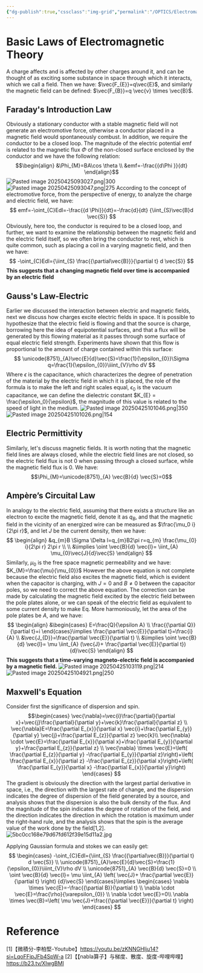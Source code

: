 ```yaml
---
{"dg-publish":true,"cssclass":"img-grid","permalink":"/OPTICS/Electromagnetic Theory, Photons, and Light/","dgPassFrontmatter":true,"created":"2025-04-25T08:46:34.470+08:00","updated":"2025-04-25T21:35:04.000+08:00"}
---
```


# Basic Laws of Electromagnetic Theory
A charge affects and is affected by other charges around it, and can be thought of as exciting some substance in space through which it interacts, which we call a field. Then we have: $\vec{F_{E}}=q\vec{E}$, and similarly the magnetic field can be defined: $\vec{F_{B}}=q \vec{v} \times \vec{B}$.
## Faraday's Introduction Law
Obviously a stationary conductor with a stable magnetic field will not generate an electromotive force, otherwise a conductor placed in a magnetic field would spontaneously combust. In addition, we require the conductor to be a closed loop. The magnitude of the electric potential emf is related to the magnetic flux $\Phi$ of the non-closed surface enclosed by the conductor and we have the following relation:
$$\begin{align}
&\Phi_{M}=BA\cos \theta \\
&emf=-\frac{{d\Phi }}{dt}
\end{align}$$
![Pasted image 20250425093027.png|300](/img/user/OPTICS/Pasted%20image%2020250425093027.png)![Pasted image 20250425093047.png|275](/img/user/OPTICS/Pasted%20image%2020250425093047.png)
According to the concept of electromotive force, from the perspective of energy, to analyze the charge and electric field, we have:
$$
emf=-\oint_{C}Edl=-\frac{{d \Phi}}{dt}=-\frac{d}{dt} {\iint_{S}\vec{B}d \vec{S}}
$$
Obviously, here too, the conductor is required to be a closed loop, and further, we want to examine the relationship between the magnetic field and the electric field itself, so we often bring the conductor to rest, which is quite common, such as placing a coil in a varying magnetic field, and then we have:
$$
-\oint_{C}Edl={\iint_{S} \frac{{\partial\vec{B}}}{\partial t} d \vec{S}}
$$
**This suggests that a changing magnetic field over time is accompanied by an electric field**
## Gauss's Law-Electric
Earlier we discussed the interaction between electric and magnetic fields, next we discuss how charges excite electric fields in space.
It is possible to hypothesize that the electric field is flowing and that the source is charge, borrowing here the idea of equipotential surfaces, and that a flux will be generated by this flowing material as it passes through some surface of equal electric field strength. Experiments have shown that this flow is proportional to the amount of charge contained within this surface:
$$
\unicode{8751}_{A}\vec{E}{d}\vec{S}=\frac{1}{\epsilon_{0}}\Sigma q=\frac{1}{\epsilon_{0}}\iiint_{V}\rho dV
$$
Where $\epsilon$ is the capacitance, which characterizes the degree of penetration of the material by the electric field in which it is placed, the role of the formula is to make the left and right scales equal, $\epsilon_0$ is the vacuum capacitance, we can define the dielectric constant $K_{E} = \frac{\epsilon_0}{\epsilon}$, the magnitude of this value is related to the speed of light in the medium.
![Pasted image 20250425101046.png|350](/img/user/Pasted%20image%2020250425101046.png)![Pasted image 20250425101026.png|154](/img/user/Pasted%20image%2020250425101026.png)
## Electric Permittivity
Similarly, let's discuss magnetic fields. It is worth noting that the magnetic field lines are always closed, while the electric field lines are not closed, so the electric field flux is not 0 when passing through a closed surface, while the magnetic field flux is 0. We have:
$$\Phi_{M}=\unicode{8751}_{A} \vec{B}{d} \vec{S}=0$$
## Ampère’s Circuital Law
In analogy to the electric field, assuming that there exists a structure like an electron to excite the magnetic field, denote it as $q_{B}$, and that the magnetic field in the vicinity of an energized wire can be measured as $\frac{\mu_0 i}{2\pi r}$, and let $J$ be the current density, then we have:
$$
\begin{align}
&q_{m}B \Sigma \Delta l=q_{m}B2\pi r=q_{m} \frac{\mu_{0} i}{2\pi r} 2\pi r \\ \\
&\implies \oint \vec{B}{d} \vec{l}= \iint_{A} \mu_{0}\vec{J}{d}\vec{S} 
\end{align}
$$
Similarly, $\mu_{0}$ is the free space magnetic permeability and we have: $K_{M}=\frac{\mu}{\mu_{0}}$
However the above equation is not complete because the electric field also excites the magnetic field, which is evident when the capacitor is charging, with $J = 0$ and $B \ne 0$ between the capacitor poles, so we need to correct the above equation. The correction can be made by calculating the magnetic field excited by the electric field between the pole plates alone, or we can speak of the electric field as equivalent to some current density to make Eq. More harmoniously, let the area of the pole plates be $A$, and we have:
$$
\begin{align}
&\begin{cases}
E=\frac{Q}{\epsilon A} \\
\frac{{\partial Q}}{\partial t}=i
\end{cases}\implies  \frac{\partial \vec{E}}{\partial t}=\frac{i}{A} \\
&\vec{J_{D}}=\frac{\partial \vec{E}}{\partial t}  \\
&\implies \oint \vec{B}{d} \vec{l}= \mu \iint_{A} (\vec{J}+ \frac{\partial \vec{E}}{\partial t})   {d}\vec{S} 
\end{align}
$$
**This suggests that a time-varying magneto-electric field is accompanied by a magnetic field.**
![Pasted image 20250425103119.png|214](/img/user/Pasted%20image%2020250425103119.png)![Pasted image 20250425104921.png|250](/img/user/Pasted%20image%2020250425104921.png)
## Maxwell's Equation
Consider first the significance of dispersion and spin.
$$\begin{cases}
\vec{\nabla}=\vec{i}\frac{\partial}{\partial x}+\vec{j}\frac{\partial}{\partial y}+\vec{k}\frac{\partial}{\partial z} \\ 
\vec{\nabla}E=\frac{\partial E_{x}}{\partial x} \vec{i}+\frac{\partial E_{y}}{\partial y} \vec{j}+\frac{\partial E_{z}}{\partial z} \vec{k}\\
\vec{\nabla} \cdot \vec{E}=\frac{\partial E_{x}}{\partial x}+\frac{\partial E_{y}}{\partial y}+\frac{\partial E_{z}}{\partial z} \\
\vec{\nabla} \times \vec{E}=\left( \frac{\partial E_{z}}{\partial y} -\frac{\partial E_{y}}{\partial z}\right)+\left( \frac{\partial E_{x}}{\partial z} -\frac{\partial E_{z}}{\partial x}\right)+\left( \frac{\partial E_{y}}{\partial x} -\frac{\partial E_{x}}{\partial y}\right)
\end{cases}
$$
The gradient is obviously the direction with the largest partial derivative in space, i.e., the direction with the largest rate of change, and the dispersion indicates the degree of dispersion of the field generated by a source, and analysis shows that the dispersion is also the bulk density of the flux. And the magnitude of the spin indicates the degree of rotation of the field, and the direction indicates the direction in which the rotation is maximum under the right-hand rule, and the analysis shows that the spin is the average value of the work done by the field[1,2].
![5bc0cc168e79d67fd612f39e15d11a2.jpg](/img/user/5bc0cc168e79d67fd612f39e15d11a2.jpg)

Applying Gaussian formula and stokes we can easily get:
$$
\begin{cases}
-\oint_{C}Edl={\iint_{S} \frac{{\partial\vec{B}}}{\partial t} d \vec{S}} \\
\unicode{8751}_{A}\vec{E}{d}\vec{S}=\frac{1}{\epsilon_{0}}\iiint_{V}\rho dV \\
\unicode{8751}_{A} \vec{B}{d} \vec{S}=0  \\
\oint \vec{B}{d} \vec{l}= \mu \iint_{A} \left( \vec{J}+ \frac{\partial \vec{E}}{\partial t} \right)   {d}\vec{S} 
\end{cases}\implies 
\begin{cases}
\nabla \times  \vec{E}=-\frac{{\partial B}}{\partial t} \\
\nabla \cdot \vec{E}=\frac{\rho}{\varepsilon_{0}} \\
\nabla \cdot \vec{E}=0\\
\nabla \times  \vec{B}=\left( \mu  \vec{J}+\frac{{\partial  \vec{E}}}{\partial t} \right)
\end{cases}
$$


# Reference
[1]【微積分-李柏堅-Youtube】https://youtu.be/zKNNGHIju14?si=LqoFFjpJFb4SpW-a
[2]【【nabla算子】与梯度、散度、旋度-哔哩哔哩】 https://b23.tv/XIwgBMl